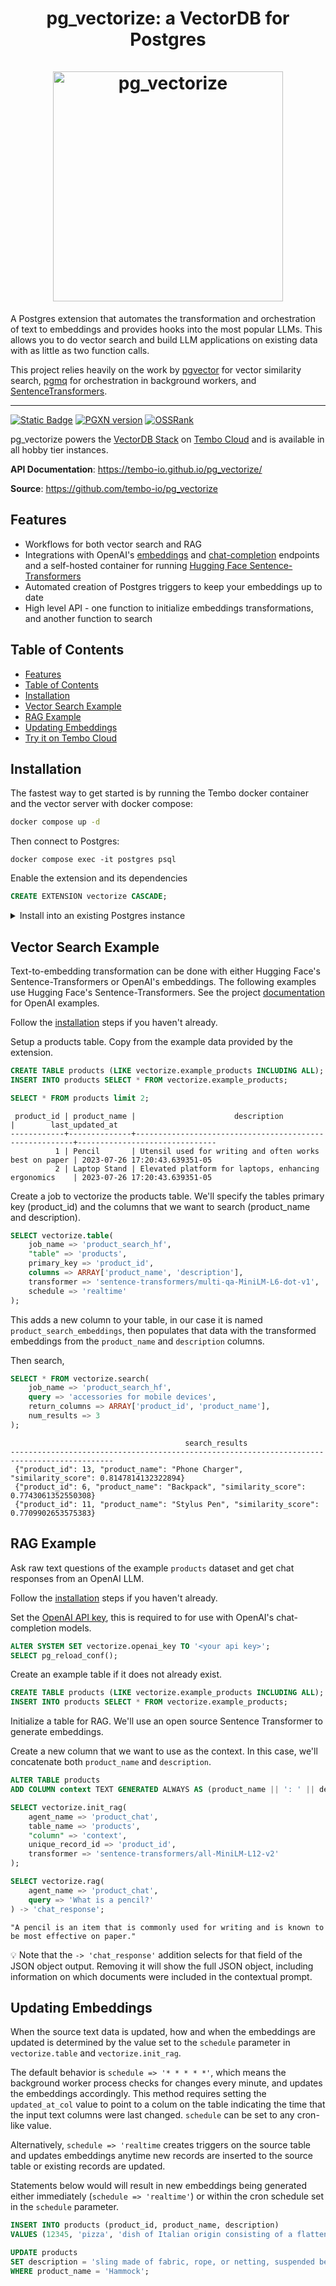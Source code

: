 <h1 align="center">
 <b>pg_vectorize: a VectorDB for Postgres</b>
<br>

<br/>
  <a href="https://tembo.io"><img src="https://github.com/tembo-io/pg_vectorize/assets/15756360/34d65cba-065b-485f-84a4-76284e9def19" alt="pg_vectorize" width="368px"></a>

</h1>

<p align="center">
  
</p>

A Postgres extension that automates the transformation and orchestration of text to embeddings and provides hooks into the most popular LLMs. This allows you to do vector search and build LLM applications on existing data with as little as two function calls.

This project relies heavily on the work by [pgvector](https://github.com/pgvector/pgvector) for vector similarity search, [pgmq](https://github.com/tembo-io/pgmq) for orchestration in background workers, and [SentenceTransformers](https://huggingface.co/sentence-transformers).

---

[![Static Badge](https://img.shields.io/badge/%40tembo-community?logo=slack&label=slack)](https://join.slack.com/t/tembocommunity/shared_invite/zt-277pu7chi-NHtvHWvLhHwyK0Y5Y6vTPw)
[![PGXN version](https://badge.fury.io/pg/vectorize.svg)](https://pgxn.org/dist/vectorize/)
[![OSSRank](https://shields.io/endpoint?url=https://ossrank.com/shield/3815)](https://ossrank.com/p/3815)


pg_vectorize powers the [VectorDB Stack](https://tembo.io/docs/product/stacks/ai/vectordb) on [Tembo Cloud](https://cloud.tembo.io/) and is available in all hobby tier instances.

**API Documentation**: https://tembo-io.github.io/pg_vectorize/

**Source**: https://github.com/tembo-io/pg_vectorize

## Features

- Workflows for both vector search and RAG
- Integrations with OpenAI's [embeddings](https://platform.openai.com/docs/guides/embeddings) and [chat-completion](https://platform.openai.com/docs/guides/text-generation) endpoints and a self-hosted container for running [Hugging Face Sentence-Transformers](https://huggingface.co/sentence-transformers)
- Automated creation of Postgres triggers to keep your embeddings up to date
- High level API - one function to initialize embeddings transformations, and another function to search
 
## Table of Contents
- [Features](#features)
- [Table of Contents](#table-of-contents)
- [Installation](#installation)
- [Vector Search Example](#vector-search-example)
- [RAG Example](#rag-example)
- [Updating Embeddings](#updating-embeddings)
- [Try it on Tembo Cloud](#try-it-on-tembo-cloud)

## Installation

The fastest way to get started is by running the Tembo docker container and the vector server with docker compose:

```bash
docker compose up -d
```

Then connect to Postgres:

```text
docker compose exec -it postgres psql
```

Enable the extension and its dependencies

```sql
CREATE EXTENSION vectorize CASCADE;
```

<details>

<summary>Install into an existing Postgres instance</summary>

If you're installing in an existing Postgres instance, you will need the following dependencies:

Rust:

- [pgrx toolchain](https://github.com/pgcentralfoundation/pgrx)

Postgres Extensions:

- [pg_cron](https://github.com/citusdata/pg_cron) ^1.5
- [pgmq](https://github.com/tembo-io/pgmq) ^1
- [pgvector](https://github.com/pgvector/pgvector) ^0.5.0

Then set the following either in postgresql.conf or as a configuration parameter:

```sql
-- requires restart of Postgres
alter system set shared_preload_libraries = 'vectorize,pg_cron';
alter system set cron.database_name = 'postgres'
```

And if you're running the vector-serve container, set the following url as a configuration parameter in Postgres.
 The host may need to change from `localhost` to something else depending on where you are running the container.

```sql
alter system set vectorize.embedding_service_url = 'http://localhost:3000/v1/embeddings'

SELECT pg_reload_conf();
```

</details>

## Vector Search Example

Text-to-embedding transformation can be done with either Hugging Face's Sentence-Transformers or OpenAI's embeddings. The following examples use Hugging Face's Sentence-Transformers. See the project [documentation](https://tembo-io.github.io/pg_vectorize/) for OpenAI examples.

Follow the [installation](#installation) steps if you haven't already.

Setup a products table. Copy from the example data provided by the extension.

```sql
CREATE TABLE products (LIKE vectorize.example_products INCLUDING ALL);
INSERT INTO products SELECT * FROM vectorize.example_products;
```

```sql
SELECT * FROM products limit 2;
```

```text
 product_id | product_name |                      description                       |        last_updated_at        
------------+--------------+--------------------------------------------------------+-------------------------------
          1 | Pencil       | Utensil used for writing and often works best on paper | 2023-07-26 17:20:43.639351-05
          2 | Laptop Stand | Elevated platform for laptops, enhancing ergonomics    | 2023-07-26 17:20:43.639351-05
```

Create a job to vectorize the products table. We'll specify the tables primary key (product_id) and the columns that we want to search (product_name and description).

```sql
SELECT vectorize.table(
    job_name => 'product_search_hf',
    "table" => 'products',
    primary_key => 'product_id',
    columns => ARRAY['product_name', 'description'],
    transformer => 'sentence-transformers/multi-qa-MiniLM-L6-dot-v1',
    schedule => 'realtime'
);
```

This adds a new column to your table, in our case it is named `product_search_embeddings`, then populates that data with the transformed embeddings from the `product_name` and `description` columns.

Then search,

```sql
SELECT * FROM vectorize.search(
    job_name => 'product_search_hf',
    query => 'accessories for mobile devices',
    return_columns => ARRAY['product_id', 'product_name'],
    num_results => 3
);
```

```text
                                       search_results                                        
---------------------------------------------------------------------------------------------
 {"product_id": 13, "product_name": "Phone Charger", "similarity_score": 0.8147814132322894}
 {"product_id": 6, "product_name": "Backpack", "similarity_score": 0.7743061352550308}
 {"product_id": 11, "product_name": "Stylus Pen", "similarity_score": 0.7709902653575383}
```

## RAG Example

Ask raw text questions of the example  `products` dataset and get chat responses from an OpenAI LLM.

Follow the [installation](#installation) steps if you haven't already.

Set the [OpenAI API key](https://platform.openai.com/docs/guides/embeddings), this is required to for use with OpenAI's chat-completion models.

```sql
ALTER SYSTEM SET vectorize.openai_key TO '<your api key>';
SELECT pg_reload_conf();
```

Create an example table if it does not already exist.

```sql
CREATE TABLE products (LIKE vectorize.example_products INCLUDING ALL);
INSERT INTO products SELECT * FROM vectorize.example_products;
```

Initialize a table for RAG. We'll use an open source Sentence Transformer to generate embeddings.

Create a new column that we want to use as the context. In this case, we'll concatenate both `product_name` and `description`.

```sql
ALTER TABLE products
ADD COLUMN context TEXT GENERATED ALWAYS AS (product_name || ': ' || description) STORED;
```

```sql
SELECT vectorize.init_rag(
    agent_name => 'product_chat',
    table_name => 'products',
    "column" => 'context',
    unique_record_id => 'product_id',
    transformer => 'sentence-transformers/all-MiniLM-L12-v2'
);
```

```sql
SELECT vectorize.rag(
    agent_name => 'product_chat',
    query => 'What is a pencil?'
) -> 'chat_response';
```

```text
"A pencil is an item that is commonly used for writing and is known to be most effective on paper."
```

:bulb: Note that the `-> 'chat_response'` addition selects for that field of the JSON object output. Removing it will show the full JSON object, including information on which documents were included in the contextual prompt.

## Updating Embeddings

When the source text data is updated, how and when the embeddings are updated is determined by the value set to the `schedule` parameter in `vectorize.table` and `vectorize.init_rag`.

The default behavior is `schedule => '* * * * *'`, which means the background worker process checks for changes every minute, and updates the embeddings accordingly. This method requires setting the `updated_at_col` value to point to a colum on the table indicating the time that the input text columns were last changed. `schedule` can be set to any cron-like value.

Alternatively, `schedule => 'realtime` creates triggers on the source table and updates embeddings anytime new records are inserted to the source table or existing records are updated.

Statements below would will result in new embeddings being generated either immediately (`schedule => 'realtime'`) or within the cron schedule set in the `schedule` parameter.

```sql
INSERT INTO products (product_id, product_name, description)
VALUES (12345, 'pizza', 'dish of Italian origin consisting of a flattened disk of bread');

UPDATE products
SET description = 'sling made of fabric, rope, or netting, suspended between two or more points, used for swinging, sleeping, or resting'
WHERE product_name = 'Hammock';
```
